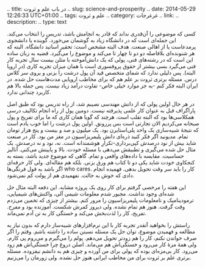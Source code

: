 .. title: در باب علم و ثروت
.. slug: science-and-prosperity
.. date: 2014-05-29 12:26:33 UTC+01:00
.. tags: علم و ثروت
.. category: غرغرجات
.. link: 
.. description: 
.. type: text

کسی که موضوعی را آن‌قدری نداند که قادر به انجامش باشد، تدریس را انتخاب می‌کند. این جمله‌ای است که در دانشگاه زیاد به گوشمان می‌خورد. گوینده یا دانشجوی پرمدعاست یا از اهالی صنعت. هدف البته مشخص است: تحقیر اساتید دانشگاه. البته که هر شنونده‌ای بلافاصله دو دو تا چهار تا  می‌کند و موضوع را می‌گیرد. قضیه به زبان ساده این است که در رشته‌های فنی، پولی که یک دانش‌آموخته با مثلن بیست سال تجربه کار فنی می‌گیرد بسی بیشتر از حقوق پروفسوری است با همان میزان تجربه کاری (در اروپا البته). پس دلیلی ندارد که شمای متخصص قید آن پول درشت را بزنی و بروی سر کلاس درس. مسئله برتری ثروت بر علم هم که برای مخاطب اروپایی مدت‌هاست حل شده. در ایران البته فکر کنم -به جز موارد خیلی خاص- تفاوت درآمد زیاد نیست. پس جمله بالا هم کاربرد چندانی ندارد.

در هر حال اولین پولی که از دانش مهندسی نصیبم شد، از راه تدریس بود که طبق اصل پاراگراف قبل به عنوان کار علمی پذیرفته نیست. دومین پول از راه انجام تکالیف درسی همکلاسی‌ها بود که البته تقلب است. هرچند که گویا همان کاری که ما برای تفریح و پول صبحانه می‌کردیم الان تجارتی است بس پررونق. اولین پول درشت را اما خوب یادم است که نتیجهٔ شبیه‌سازی یک واحد پلی‌استایرن بود. یک میلیون و صد و بیست و پنج هزار تومان تمام. مدیونید اگر فکر کنید ذره‌ای دانش پلیمریزاسیون در مغز من بود. کار در صنعت شاید بیش از نود درصدش کپی‌برداری-تکرارِ هوشمندانه است. نه، نود و نه درصدش. یک مثال حل شده می‌گیری و تطبیقش می‌دهی با مسئله خودت. بالا و پایینش می‌کنی. آنالیز حساسیت. مقایسه با داده‌های واقعی و تمام. گاهی که موضوع جدید باشد، بسته به کنجکاوی خودت شاید یکی دو تا کتاب هم ورق بزنی. بلکه هم مقاله‌ای. ولی کار حرفه‌ای اگر باشد به قول فرنگی‌ها who cares. کار را باید سر وقت تحویل بدهی. فهمیده انجام دادی که خوش به حالت. نفهمیدی هم از پولت کم نمی‌شود.

این هفته را مرخصی گرفتم برای کار روی یک پروژه مشابه. این دفعه البته مثال حل شده‌ای وجود نداشت. مجبور شدم معلومات شیمی آلی، واکنش‌های شیمیایی، ترمودینامیک و نامعلومات پلیمریزاسیون را مرور کنم. بیشتر از چیزی که تخمین می‌زدم وقت گرفت. هنوز هم تمام نشده. ولی دیروز کمرش شکست. آموزنده بود و مفرح. تفریح، کار را لذت‌بخش می‌کند و خستگی کار به تن آدم نمی‌ماند.

راستش را بخواهید آنقدر تجربه کار با این نرم‌افزارهای شبیه‌ساز دارم که بدون نیاز به مطالعه و فهمیدن موضوع، توان حل یک مسئله نسبتن ساده را داشته باشم. وقتم را اگر صرف خواندن نکنم، کار را هم زودتر تحویل می‌دهم. پولم را می‌گیرم و می‌روم پی کارم. ولی همهٔ مزهٔ کار می‌رود و خستگی‌اش هم می‌ماند. اصلن دروغ چرا خستگی‌اش هم زود می‌رود. کار بی‌مزه‌ای بوده که پولی برای من آورده و چیزی هم به دانشم نیفزوده. مسئله برتری علم بر ثروت برای من مخاطب ایرانی هنوز حل نشده. ولی زورمان را می‌زنیم.

